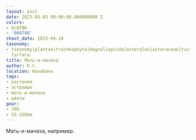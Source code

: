 ```yaml
---
layout: post
date: 2023-05-03 00:00:00.000000000 Z
colors:
- 0c0f0b
- '060708'
shoot_date: 2023-04-24
taxonomy:
- taxonomy|plantae|tracheophyta|magnoliopsida|asterales|asteraceae|tussilago|tussilago
  farfara
title: Мать-и-мачеха
author: К.С.
location: Нахабино
tags:
- растения
- астровые
- мать-и-мачеха
- цветы
gear:
- 70D
- 55-250mm
---
```

Мать-и-мачеха, например.

